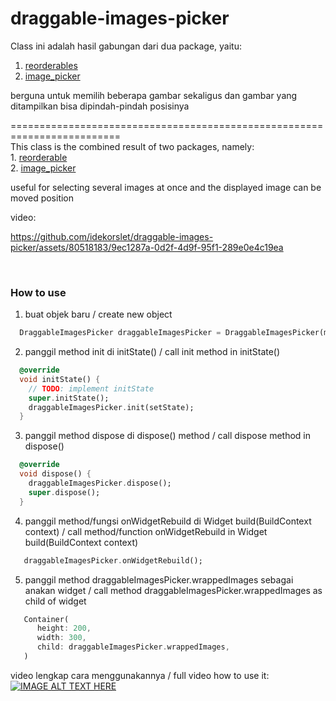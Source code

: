 # draggable-images-picker

Class ini adalah hasil gabungan dari dua package, yaitu:
  1. <a href="https://pub.dev/packages/reorderables">reorderables</a>
  2. <a href="https://pub.dev/packages/image_picker">image_picker</a>

berguna untuk memilih beberapa gambar sekaligus dan gambar yang ditampilkan bisa dipindah-pindah posisinya

=========================================================================<br>
This class is the combined result of two packages, namely:<br>
    1. <a href="https://pub.dev/packages/reorderables">reorderable</a><br>
    2. <a href="https://pub.dev/packages/image_picker">image_picker</a>

useful for selecting several images at once and the displayed image can be moved position

video:<br>

https://github.com/idekorslet/draggable-images-picker/assets/80518183/9ec1287a-0d2f-4d9f-95f1-289e0e4c19ea 

<br>
<h3>How to use</h3>
  
1. buat objek baru / create new object <br>

```dart
  DraggableImagesPicker draggableImagesPicker = DraggableImagesPicker(maxImageCount: 8);
```  

2. panggil method init di initState() / call init method in initState()

```dart
  @override
  void initState() {
    // TODO: implement initState
    super.initState();
    draggableImagesPicker.init(setState);
  }
```

3. panggil method dispose di dispose() method / call dispose method in dispose()
```dart
  @override
  void dispose() {
    draggableImagesPicker.dispose();
    super.dispose();
  }
```

4. panggil method/fungsi onWidgetRebuild di Widget build(BuildContext context) / call method/function onWidgetRebuild in Widget build(BuildContext context)
```dart
   draggableImagesPicker.onWidgetRebuild();
```

5. panggil method draggableImagesPicker.wrappedImages sebagai anakan widget / call method draggableImagesPicker.wrappedImages as child of widget
```dart
   Container(
      height: 200,
      width: 300,
      child: draggableImagesPicker.wrappedImages,  
   )
```

video lengkap cara menggunakannya / full video how to use it: <br>
[![IMAGE ALT TEXT HERE](https://img.youtube.com/vi/G9-jTEeHRo0/0.jpg)](https://youtu.be/G9-jTEeHRo0)
